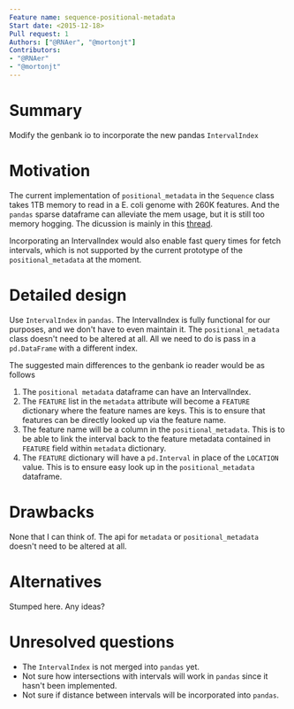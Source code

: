 ```yaml
---
Feature name: sequence-positional-metadata
Start date: <2015-12-18>
Pull request: 1
Authors: ["@RNAer", "@mortonjt"]
Contributors:
- "@RNAer"
- "@mortonjt"
---
```


# Summary

Modify the genbank io to incorporate the new pandas `IntervalIndex`

# Motivation

The current implementation of `positional_metadata` in the `Sequence` class takes 1TB
memory to read in a E. coli genome with 260K features. And the `pandas` sparse dataframe
can alleviate the mem usage, but it is still too memory hogging. The dicussion is mainly
in this [thread](https://github.com/biocore/scikit-bio/issues/1159).

Incorporating an IntervalIndex would also enable fast query times for fetch intervals, 
which is not supported by the current prototype of the `positional_metadata` at the moment.


# Detailed design

Use `IntervalIndex` in `pandas`.  The IntervalIndex is fully functional for our purposes, and we don't have to even maintain it.
The `positional_metadata` class doesn't need to be altered at all.  All we need to do is pass in a `pd.DataFrame` with a different index.

The suggested main differences to the genbank io reader would be as follows

1. The `positional metadata` dataframe can have an IntervalIndex.
2. The `FEATURE` list in the `metadata` attribute will become a `FEATURE` dictionary where the feature names are keys.  This is to ensure that features can be directly looked up via the feature name.
3. The feature name will be a column in the `positional_metadata`.  This is to be able to link the interval back to the feature metadata contained in `FEATURE` field within `metadata` dictionary.
4. The `FEATURE` dictionary will have a `pd.Interval` in place of the `LOCATION` value.  This is to ensure easy look up in the `positional_metadata` dataframe.

# Drawbacks
None that I can think of.  The api for `metadata` or `positional_metadata` doesn't need to be altered at all.

# Alternatives
Stumped here.  Any ideas?

# Unresolved questions

- The `IntervalIndex` is not merged into `pandas` yet.
- Not sure how intersections with intervals will work in `pandas` since it hasn't been implemented.
- Not sure if distance between intervals will be incorporated into `pandas`.

